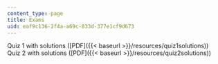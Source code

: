```yaml
---
content_type: page
title: Exams
uid: eaf9c136-2f4a-a69c-833d-377e1cf9d673
---
```


Quiz 1 with solutions ([PDF]({{< baseurl >}}/resources/quiz1solutions))  
Quiz 2 with solutions ([PDF]({{< baseurl >}}/resources/quiz2solutions))